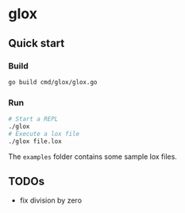 # glox

## Quick start

### Build

```bash
go build cmd/glox/glox.go
```

### Run

```bash
# Start a REPL
./glox
# Execute a lox file
./glox file.lox
```

The `examples` folder contains some sample lox files.

## TODOs

- fix division by zero
